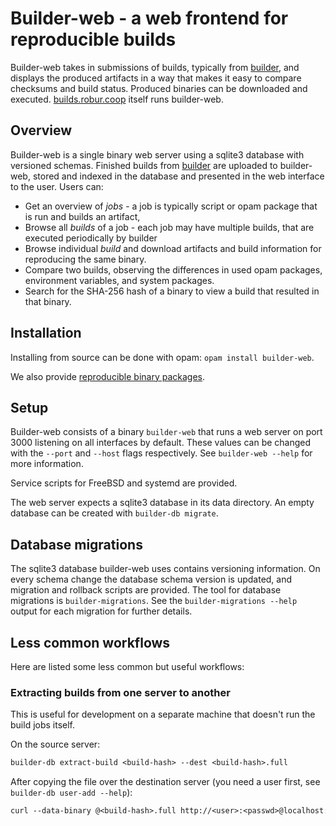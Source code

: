 # Builder-web - a web frontend for reproducible builds

Builder-web takes in submissions of builds, typically from [builder](https://github.com/roburio/builder/), and displays the produced artifacts in a way that makes it easy to compare checksums and build status.
Produced binaries can be downloaded and executed.
[builds.robur.coop](https://builds.robur.coop/) itself runs builder-web.

## Overview

Builder-web is a single binary web server using a sqlite3 database with versioned schemas.
Finished builds from [builder](https://github.com/roburio/builder/) are uploaded to builder-web, stored and indexed in the database and presented in the web interface to the user.
Users can:

* Get an overview of *jobs* - a job is typically script or opam package that is run and builds an artifact,
* Browse all *builds* of a job - each job may have multiple builds, that are executed periodically by builder
* Browse individual *build* and download artifacts and build information for reproducing the same binary.
* Compare two builds, observing the differences in used opam packages, environment variables, and system packages.
* Search for the SHA-256 hash of a binary to view a build that resulted in that binary.

## Installation

Installing from source can be done with opam: `opam install builder-web`.

We also provide [reproducible binary packages](https://builds.robur.coop/job/builder-web/).

## Setup

Builder-web consists of a binary `builder-web` that runs a web server on port 3000 listening on all interfaces by default.
These values can be changed with the `--port` and `--host` flags respectively.
See `builder-web --help` for more information.

Service scripts for FreeBSD and systemd are provided.

The web server expects a sqlite3 database in its data directory.
An empty database can be created with `builder-db migrate`.

## Database migrations

The sqlite3 database builder-web uses contains versioning information.
On every schema change the database schema version is updated, and migration and rollback scripts are provided.
The tool for database migrations is `builder-migrations`.
See the `builder-migrations --help` output for each migration for further details.

## Less common workflows

Here are listed some less common but useful workflows:

### Extracting builds from one server to another

This is useful for development on a separate machine that doesn't run the build jobs itself.

On the source server:
```ocaml
builder-db extract-build <build-hash> --dest <build-hash>.full
```

After copying the file over the destination server (you need a user first,
see `builder-db user-add --help`):
```ocaml
curl --data-binary @<build-hash>.full http://<user>:<passwd>@localhost:<builder-web-port>/upload
```
